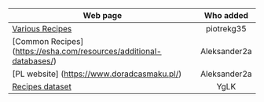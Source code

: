 
| Web page       | Who added    | 
| ------------- |:-------------:|
| [Various Recipes](https://airtable.com/universe/expHZcS7kWEyq5gUH/recipe-database?explore=true)      | piotrekg35 | 
| [Common Recipes] (https://esha.com/resources/additional-databases/) | Aleksander2a|
| [PL website] (https://www.doradcasmaku.pl/) |Aleksander2a|
| [Recipes dataset](https://eightportions.com/datasets/Recipes/) | YgLK |

